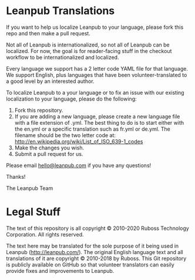 # Leanpub Translations

If you want to help us localize Leanpub to your language, please fork this repo and then make a pull request.

Not all of Leanpub is internationalized, so not all of Leanpub can be localized.  For now, the goal is for reader-facing stuff in the checkout workflow to be internationalized and localized.

Every language we support has a 2 letter code YAML file for that language.  We support English, plus languages that have been volunteer-translated to a good level by an interested author.

To localize Leanpub to a your language or to fix an issue with our existing localization to your language, please do the following:

1. Fork this repository.
2. If you are adding a new language, please create a new language file with a file extension of .yml.  The best thing to do is to start either with the en.yml or a specific translation such as fr.yml or de.yml. The filename should be the two letter code at: http://en.wikipedia.org/wiki/List_of_ISO_639-1_codes
3. Make the changes you wish.
4. Submit a pull request for us.

Please email hello@leanpub.com if you have any questions!

Thanks!

The Leanpub Team

# Legal Stuff

The text of this repository is all copyright © 2010-2020 Ruboss Technology Corporation. All rights reserved.

The text here may be translated for the sole purpose of it being used in Leanpub (http://leanpub.com/).  The original English language text and all translations of it are copyright © 2010-2018 by Ruboss.  This Git repository is publicly available on GitHub so that volunteer translators can easily provide fixes and improvements to Leanpub.
